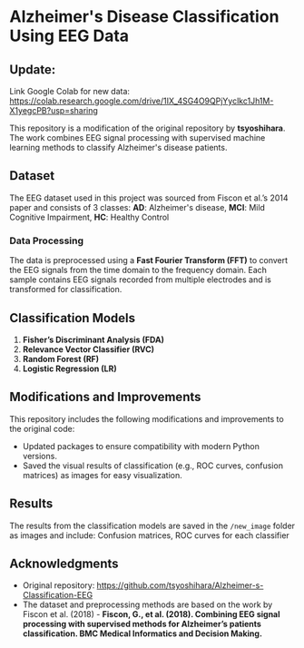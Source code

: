 # Alzheimer's Disease Classification Using EEG Data

## Update: 
Link Google Colab for new data: https://colab.research.google.com/drive/1IX_4SG4O9QPjYyclkc1Jh1M-X1yegcPB?usp=sharing

This repository is a modification of the original repository by **tsyoshihara**. The work combines EEG signal processing with supervised machine learning methods to classify Alzheimer's disease patients.

## Dataset
The EEG dataset used in this project was sourced from Fiscon et al.’s 2014 paper and consists of 3 classes: **AD**: Alzheimer's disease, **MCI**: Mild Cognitive Impairment, **HC**: Healthy Control

### Data Processing
The data is preprocessed using a **Fast Fourier Transform (FFT)** to convert the EEG signals from the time domain to the frequency domain. Each sample contains EEG signals recorded from multiple electrodes and is transformed for classification.

## Classification Models
1. **Fisher’s Discriminant Analysis (FDA)**
2. **Relevance Vector Classifier (RVC)**
3. **Random Forest (RF)**
4. **Logistic Regression (LR)**

## Modifications and Improvements
This repository includes the following modifications and improvements to the original code:
- Updated packages to ensure compatibility with modern Python versions.
- Saved the visual results of classification (e.g., ROC curves, confusion matrices) as images for easy visualization.

## Results
The results from the classification models are saved in the `/new_image` folder as images and include: Confusion matrices, ROC curves for each classifier

## Acknowledgments
- Original repository: https://github.com/tsyoshihara/Alzheimer-s-Classification-EEG
- The dataset and preprocessing methods are based on the work by Fiscon et al. (2018) - **Fiscon, G., et al. (2018). Combining EEG signal processing with supervised methods for Alzheimer’s patients classification. BMC Medical Informatics and Decision Making.**
